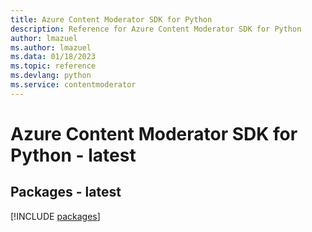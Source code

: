 ```yaml
---
title: Azure Content Moderator SDK for Python
description: Reference for Azure Content Moderator SDK for Python
author: lmazuel
ms.author: lmazuel
ms.data: 01/18/2023
ms.topic: reference
ms.devlang: python
ms.service: contentmoderator
---
```

# Azure Content Moderator SDK for Python - latest
## Packages - latest
[!INCLUDE [packages](content-moderator-index.md)]